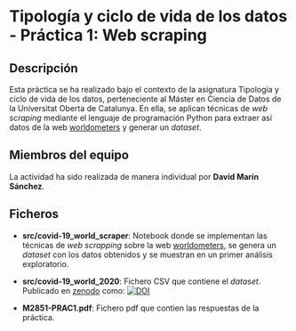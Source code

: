 # Tipología y ciclo de vida de los datos - Práctica 1: Web scraping

## Descripción

Esta práctica se ha realizado bajo el contexto de la asignatura Tipología y ciclo de vida de los datos, perteneciente al Máster en Ciencia de Datos de la Universitat Oberta de Catalunya. En ella, se aplican técnicas de _web scraping_ mediante el lenguaje de programación Python para extraer así datos de la web [worldometers](https://www.worldometers.info/coronavirus/) y generar un _dataset_.

## Miembros del equipo

La actividad ha sido realizada de manera individual por **David Marín Sánchez**.

## Ficheros

* **src/covid-19_world_scraper**: Notebook donde se implementan las técnicas de _web scrapping_ sobre la web [worldometers](https://www.worldometers.info/coronavirus/), se genera un _dataset_ con los datos obtenidos y se muestran en un primer análisis exploratorio.

* **src/covid-19_world_2020**: Fichero CSV que contiene el _dataset_. Publicado en [zenodo](https://zenodo.org/) como:
[![DOI](https://zenodo.org/badge/DOI/10.5281/zenodo.3747319.svg)](https://doi.org/10.5281/zenodo.3747319)

* **M2851-PRAC1.pdf**: Fichero pdf que contien las respuestas de la práctica.
